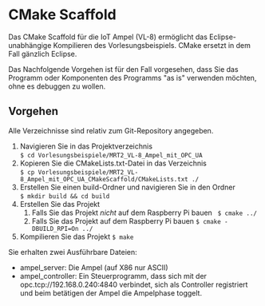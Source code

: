 # CMake Scaffold

Das CMake Scaffold 
für die IoT Ampel (VL-8)
ermöglicht das Eclipse-unabhängige Kompilieren des Vorlesungsbeispiels. CMake ersetzt in dem Fall gänzlich Eclipse.

Das Nachfolgende Vorgehen ist für den Fall vorgesehen, dass Sie das Programm oder Komponenten des Programms "as is" verwenden möchten, ohne es debuggen zu wollen.

## Vorgehen 

Alle Verzeichnisse sind relativ zum Git-Repository angegeben.

  1. Navigieren Sie in das Projektverzeichnis  
  `$ cd Vorlesungsbeispiele/MRT2_VL-8_Ampel_mit_OPC_UA`
  1.  Kopieren Sie die CMakeLists.txt-Datei in das Verzeichnis   
  `$ cp Vorlesungsbeispiele/MRT2_VL-8_Ampel_mit_OPC_UA_CMakeScaffold/CMakeLists.txt ./`
  1. Erstellen Sie einen build-Ordner und navigieren Sie in den Ordner  
  `$ mkdir build && cd build`
  1. Erstellen Sie das Projekt
     1. Falls Sie das Projekt *nicht* auf dem Raspberry Pi bauen
    ` $ cmake ../`
     1. Falls Sie das Projekt auf dem Raspberry Pi bauen
     `$ cmake -DBUILD_RPI=On ../`
  1. Kompilieren Sie das Projekt
    `$ make`

Sie erhalten zwei Ausführbare Dateien:

  * ampel_server:       Die Ampel (auf X86 nur ASCII)
  * ampel_controller:   Ein Steuerprogramm, dass sich mit der opc.tcp://192.168.0.240:4840 verbindet, sich als Controller registriert und beim betätigen der Ampel die Ampelphase toggelt.
